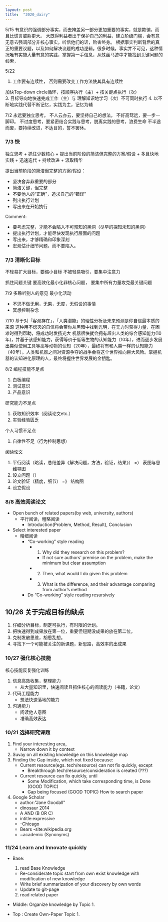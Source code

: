 ```yaml
---
layout: post
title:  "2020_dairy"
---
```

5/15
有意识的强调部分事实，而去掩盖另一部分更加重要的事实，就是欺骗，而且比谎言威胁更大。
大既得利益者出于保护自己的利益，建立阶级门槛，会有意无意去强调部分非核心事实。听信他们的话，贻害终身。
根据事实判断背后的真正的重要议题，以及如何解决议题的成功逻辑。很多时候，事实并不可见，这种情况唯有实施大量有意的实践，掌握第一手信息，从蛛丝马迹中才能找到关键问题的线索，

5/22
1. 工作要有连续性， 否则需要改变工作方法使其具有连续性

加快Top-down circle循环，按顺序执行（主）+ 按关键点执行（次）  
3. 目标导向地快速完成工作（主）与 理解知识地学习（次）不可同时执行
4. 以不断地实践代替不断记忆，实践为主，记忆为辅

7/2
永远要独立思考。
不人云亦云，要坚持自己的想法。
不好高骛远，要一步一脚印。
不过度思考，要紧密结合实践与思考，脱离实践的思考，浪费生命
不半途而废，要持续改进，不达目的，誓不罢休。

### 7/3 快

独立思考 + 抓住少数核心 + 提出当前阶段的简洁但完整的方案/假设 + 多且快地实践 + 迅速迭代 + 持续改进 + 汲取精华

提出当前阶段的简洁但完整的方案/假设：
- 坚决舍弃非重要的部分
- 简洁关键，但完整
- 不要他人的“正确”，追求自己的“错误”
- 列出执行计划
- 写出来在开始执行

Comment:
- 要考虑完整，才能不会陷入不可预知的黑洞（尽早的探知未知的黑洞）
- 提出执行计划，才能尽快发现执行层面的问题
- 写出来，才够精确和印象深刻
- 宏观估计细节问题，而不要陷入。


### 7/3 清晰化目标
不轻易扩大目标，要缩小目标
不被轻易吸引，要集中注意力

抓住问题关键
要高效化最小化非核心问题，
要集中所有力量攻克最关键问题

7/9
多聆听别人的意见
最小化活动
- 不思不做无用，无果，无度，无假设的事情
- 冥想控制杂念

7/10
基于对「客观存在」，「人类潜能」的理性分析及未来预测是你自信最本质的来源
这种用不熄灭的自信将会带你从黑暗中找到光明，在无力时获得力量，在困难时得到帮助，将成功时发扬光大
机器很快就会拥有超出人类的综合感知能力(10年)，并基于该感知能力，获得等价于低等生物的认知能力（10年），进而逐步发展出类似使用工具等高等动物的认知（20年），最终将有和人类一样的认知能力（40年）。人类和机器之间对资源争夺的战争会将这个世界推向巨大风险。掌握机器的认知进化原理的人，最终将握住世界发展的金钥匙。

8/2
编程技能不足点
1. 白板编程
2. 测试意识
3. 产品意识

研究能力不足点
1. 获取知识效率（阅读论文etc.）
2. 实验经验匮乏

个人习惯不足点
1. 自律性不足（行为控制思想）

阅读论文
1. 平行阅读（略读，总结差异《解决问题，方法，验证，结果》） =〉 表图与思维导图
2. 设立问题（）
3. 论文验证（精度，细节） =》 结构图
4. 设立假设

### 8/8 高效阅读论文
- Open bunch of related papers(by web, university, authors)
	- 平行阅读，粗略阅读
		- Introduction(Problem, Method, Result), Conclusion
- Select interested paper
	- 精细阅读
		- “Co-working” style reading
			- 1. Why did they research on this problem?
				- If not sure authors’ premise on the problem, make the minimum but clear assumption
			- 2. Then, what would I do given this problem
			- 3. What is the difference, and their advantage comparing from author’s method
		- Do “Co-working” style reading resursively

## 10/26 关于完成目标的缺点
1. 仔细分析目标，制定可执行，有时限的计划。
2. 把快速得到成果放在第一位，重要但短期没成果的放在第二位。
3. 克制发散思维，胡思乱想。
2. 寻找下一个可能被关注的新课题，新思路，高效率的出成果

### 10/27 强化核心技能
核心技能反复强化训练
1. 信息高效收集，整理能力
	- 从大量知识里，快速阅读且抓住核心的阅读能力（书籍，论文）
2. 代码工程能力
	- 想法快速落地的能力
3. 沟通能力
	- 阅读他人意图
	- 准确高效表达



### 10/21 选择研究课题
1. Find your interesting area,
	- Narrow down it by context
2. Suvay on all existing knowledge on this knowledge map
3. Finding the Gap inside, which not fixed because:
	- Current resource(egs. tech/resource) can not fix quickly, except
		- Breakthrough tech/resource/consideration is created   (???)
	- Current resource can fix quickly, until
		- Some Modification, which take corresponding time, is Done   (GOOD TOPIC)
		- Gap being focused	 (GOOD TOPIC)
How to search paper
1. Google Scholar
	- author:"Jane Goodall"
	- dinosaur 2014
	- A AND (B OR C)
	- intitle:expressive
	- -Chicago
	- Bears -site:wikipedia.org
	- ~academic (Synonyms)


### 11/24 Learn and Innovate quickly
- Base:
  1. read Base Knowledge
    - Re-considerate topic start from own exist knowledge with modification of new knowledge
    - Write brief summarization of your discovery by own words
    - Update to git-page
	2. read related paper

- Middle: Organize knowledge by Topic
  1.

- Top   : Create Own-Paper Topic
  1.
